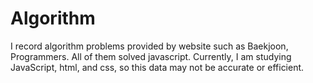 # Algorithm 

I record algorithm problems provided by website such as Baekjoon, Programmers. All of them solved javascript. Currently, I am studying JavaScript, html, and css, so this data may not be accurate or efficient. 
